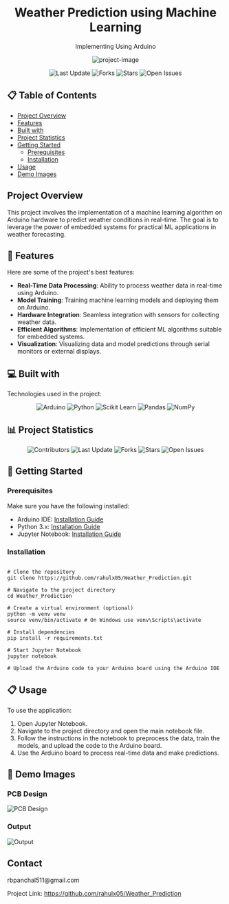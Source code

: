 <h1 align="center" id="title">Weather Prediction using Machine Learning</h1>
<p align="center">Implementing Using Arduino</p>
<p align="center"><img src="https://github.com/user-attachments/assets/6ee39589-2fc7-425a-b0ab-9cc699430b7e" alt="project-image"></p>
<p align="center">
  <img src="https://img.shields.io/github/last-commit/rahulx05/Weather_Prediction" alt="Last Update">
  <img src="https://img.shields.io/github/forks/rahulx05/Weather_Prediction" alt="Forks">
  <img src="https://img.shields.io/github/stars/rahulx05/Weather_Prediction" alt="Stars">
  <img src="https://img.shields.io/github/issues/rahulx05/Weather_Prediction" alt="Open Issues">
</p>
<h2>📋 Table of Contents</h2>

- [Project Overview](#overview)
- [Features](#features)
- [Built with](#built-with)
- [Project Statistics](#project-statistics)
- [Getting Started](#getting-started)
  - [Prerequisites](#prerequisites)
  - [Installation](#installation)
- [Usage](#usage)
- [Demo Images](#demo-images)

<h2 id="overview">Project Overview</h2>

<p>This project involves the implementation of a machine learning algorithm on Arduino hardware to predict weather conditions in real-time. The goal is to leverage the power of embedded systems for practical ML applications in weather forecasting.</p>

<h2 id="features">🧐 Features</h2>

<p>Here are some of the project's best features:</p>
<ul>
  <li><strong>Real-Time Data Processing</strong>: Ability to process weather data in real-time using Arduino.</li>
  <li><strong>Model Training</strong>: Training machine learning models and deploying them on Arduino.</li>
  <li><strong>Hardware Integration</strong>: Seamless integration with sensors for collecting weather data.</li>
  <li><strong>Efficient Algorithms</strong>: Implementation of efficient ML algorithms suitable for embedded systems.</li>
  <li><strong>Visualization</strong>: Visualizing data and model predictions through serial monitors or external displays.</li>
</ul>

<h2 id="built-with">💻 Built with</h2>

<p>Technologies used in the project:</p>
<p align="center">
  <img src="https://img.shields.io/badge/Arduino-00979D?style=for-the-badge&logo=arduino&logoColor=white" alt="Arduino">
  <img src="https://img.shields.io/badge/Python-3776AB?style=for-the-badge&logo=python&logoColor=white" alt="Python">
  <img src="https://img.shields.io/badge/Scikit_Learn-F7931E?style=for-the-badge&logo=scikit-learn&logoColor=white" alt="Scikit Learn">
  <img src="https://img.shields.io/badge/Pandas-150458?style=for-the-badge&logo=pandas&logoColor=white" alt="Pandas">
  <img src="https://img.shields.io/badge/NumPy-013243?style=for-the-badge&logo=numpy&logoColor=white" alt="NumPy">
</p>

<h2 id="project-statistics">📊 Project Statistics</h2>

<p align="center">
  <img src="https://img.shields.io/github/contributors/rahulx05/Weather_Prediction" alt="Contributors">
  <img src="https://img.shields.io/github/last-commit/rahulx05/Weather_Prediction" alt="Last Update">
  <img src="https://img.shields.io/github/forks/rahulx05/Weather_Prediction" alt="Forks">
  <img src="https://img.shields.io/github/stars/rahulx05/Weather_Prediction" alt="Stars">
  <img src="https://img.shields.io/github/issues/rahulx05/Weather_Prediction" alt="Open Issues">
</p>

<h2 id="getting-started">🚀 Getting Started</h2>

<h3 id="prerequisites">Prerequisites</h3>
<p>Make sure you have the following installed:</p>
<ul>
  <li>Arduino IDE: <a href="https://www.arduino.cc/en/Main/Software">Installation Guide</a></li>
  <li>Python 3.x: <a href="https://www.python.org/downloads/">Installation Guide</a></li>
  <li>Jupyter Notebook: <a href="https://jupyter.org/install">Installation Guide</a></li>
</ul>

<h3 id="installation">Installation</h3>

<pre><code>
# Clone the repository
git clone https://github.com/rahulx05/Weather_Prediction.git

# Navigate to the project directory
cd Weather_Prediction

# Create a virtual environment (optional)
python -m venv venv
source venv/bin/activate # On Windows use venv\Scripts\activate

# Install dependencies
pip install -r requirements.txt

# Start Jupyter Notebook
jupyter notebook

# Upload the Arduino code to your Arduino board using the Arduino IDE
</code></pre>

<h2 id="usage">📋 Usage</h2>

<p>To use the application:</p>
<ol>
  <li>Open Jupyter Notebook.</li>
  <li>Navigate to the project directory and open the main notebook file.</li>
  <li>Follow the instructions in the notebook to preprocess the data, train the models, and upload the code to the Arduino board.</li>
  <li>Use the Arduino board to process real-time data and make predictions.</li>
</ol>

<h2 id="demo-images">📸 Demo Images</h2>

<h3>PCB Design</h3>
<img src="https://github.com/user-attachments/assets/5ae68294-70b9-4aa3-ac92-0681236d3dd8" alt="PCB Design">

<h3>Output</h3>
<img src="https://github.com/user-attachments/assets/97d4243c-aeea-4134-a99e-e7ac53de4ca7" alt="Output">

<h2>Contact</h2>
rbpanchal511@gmail.com


Project Link: https://github.com/rahulx05/Weather_Prediction
